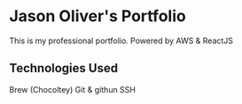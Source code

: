 # Jason Oliver's Portfolio
This is my professional portfolio. Powered by AWS & ReactJS

## Technologies Used
Brew (Chocoltey)
Git & githun
SSH
